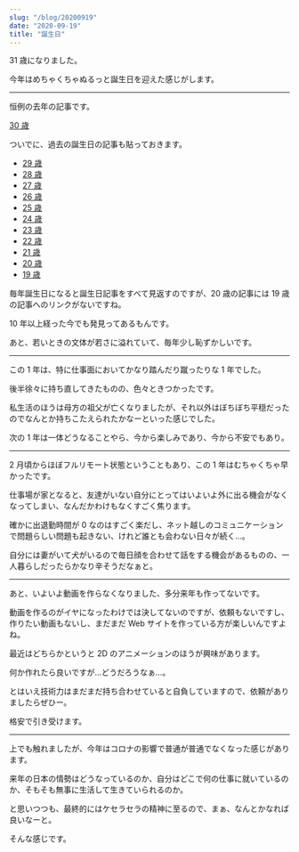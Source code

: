 ```yaml
---
slug: "/blog/20200919"
date: "2020-09-19"
title: "誕生日"
---
```


31 歳になりました。

今年はめちゃくちゃぬるっと誕生日を迎えた感じがします。

---

恒例の去年の記事です。

[30 歳](https://kkweb.io/blog/20190919)

ついでに、過去の誕生日の記事も貼っておきます。

- [29 歳](https://kkweb.io/blog/20180919)
- [28 歳](http://piroshiki0919.blog116.fc2.com/blog-entry-1214.html)
- [27 歳](http://piroshiki0919.blog116.fc2.com/blog-entry-1173.html)
- [26 歳](http://piroshiki0919.blog116.fc2.com/blog-entry-1092.html)
- [25 歳](http://piroshiki0919.blog116.fc2.com/blog-entry-1073.html)
- [24 歳](http://piroshiki0919.blog116.fc2.com/blog-entry-1037.html)
- [23 歳](http://piroshiki0919.blog116.fc2.com/blog-entry-984.html)
- [22 歳](http://piroshiki0919.blog116.fc2.com/blog-entry-905.html)
- [21 歳](http://piroshiki0919.blog116.fc2.com/blog-entry-791.html)
- [20 歳](http://piroshiki0919.blog116.fc2.com/blog-entry-405.html)
- [19 歳](http://piroshiki0919.blog116.fc2.com/blog-entry-73.html)

毎年誕生日になると誕生日記事をすべて見返すのですが、20 歳の記事には 19 歳の記事へのリンクがないですね。

10 年以上経った今でも発見ってあるもんです。

あと、若いときの文体が若さに溢れていて、毎年少し恥ずかしいです。

---

この 1 年は、特に仕事面においてかなり踏んだり蹴ったりな 1 年でした。

後半徐々に持ち直してきたものの、色々ときつかったです。

私生活のほうは母方の祖父が亡くなりましたが、それ以外はぼちぼち平穏だったのでなんとか持ちこたえられたかなーといった感じでした。

次の 1 年は一体どうなることやら、今から楽しみであり、今から不安でもあり。

---

2 月頃からほぼフルリモート状態ということもあり、この 1 年はむちゃくちゃ早かったです。

仕事場が家となると、友達がいない自分にとってはいよいよ外に出る機会がなくなってしまい、なんだかわけもなくすごく焦ります。

確かに出退勤時間が 0 なのはすごく楽だし、ネット越しのコミュニケーションで問題らしい問題も起きない、けれど誰とも会わない日々が続く…。

自分には妻がいて犬がいるので毎日顔を合わせて話をする機会があるものの、一人暮らしだったらかなり辛そうだなぁと。

---

あと、いよいよ動画を作らなくなりました、多分来年も作ってないです。

動画を作るのがイヤになったわけでは決してないのですが、依頼もないですし、作りたい動画もないし、まだまだ Web サイトを作っている方が楽しいんですよね。

最近はどちらかというと 2D のアニメーションのほうが興味があります。

何か作れたら良いですが…どうだろうなぁ…。

とはいえ技術力はまだまだ持ち合わせていると自負していますので、依頼がありましたらぜひー。

格安で引き受けます。

---

上でも触れましたが、今年はコロナの影響で普通が普通でなくなった感じがあります。

来年の日本の情勢はどうなっているのか、自分はどこで何の仕事に就いているのか、そもそも無事に生活して生きていられるのか。

と思いつつも、最終的にはケセラセラの精神に至るので、まぁ、なんとかなれば良いなーと。

そんな感じです。

